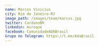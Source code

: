 ```yaml
---
name: Marcus Vinicius
city: Rio de Janeiro-RJ
image_path: /images/team/marcus.jpg
twitter: CardanoBR
linkedin: mvroque
facebook: ComunidadeADABrasil
Grupo no Telegram: https://t.me/AdaBrasil
---
```

